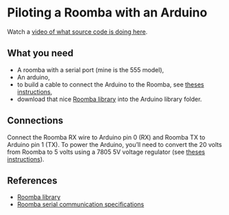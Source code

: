 # Piloting a Roomba with an Arduino #

Watch a [video of what source code is doing here](https://www.youtube.com/watch?v=7rpqySur7gI).

## What you need ##

- A roomba with a serial port (mine is the 555 model),
- An arduino,
- to build a cable to connect the Arduino to the Roomba, see [theses instructions](http://www.instructables.com/id/Web-controlled-Twittering-Roomba/),
- download that nice [Roomba library](http://www.airspayce.com/mikem/arduino/Roomba/) into the Arduino library folder.

## Connections ##

Connect the Roomba RX wire to Arduino pin 0 (RX) and Roomba TX to Arduino pin 1 (TX).
To power the Arduino, you’ll need to convert the 20 volts from Roomba to 5 volts using a 7805 5V voltage regulator (see [theses instructions](http://www.instructables.com/id/Web-controlled-Twittering-Roomba/)).

## References ##

- [Roomba library](http://www.airspayce.com/mikem/arduino/Roomba/)
- [Roomba serial communication specifications](http://irobot.lv/uploaded_files/File/iRobot_Roomba_500_Open_Interface_Spec.pdf)

